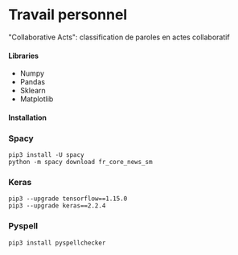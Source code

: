 # Travail personnel
"Collaborative Acts": classification de paroles en actes collaboratif

#### Libraries
* Numpy
* Pandas
* Sklearn
* Matplotlib

#### Installation
### Spacy
    pip3 install -U spacy  
    python -m spacy download fr_core_news_sm
### Keras  
    pip3 --upgrade tensorflow==1.15.0
    pip3 --upgrade keras==2.2.4
### Pyspell 
    pip3 install pyspellchecker
